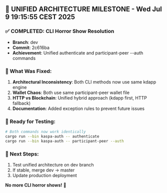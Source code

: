 ## 🎉 UNIFIED ARCHITECTURE MILESTONE - Wed Jul  9 19:15:55 CEST 2025

### ✅ COMPLETED: CLI Horror Show Resolution
- **Branch**: dev
- **Commit**: 2c616ba
- **Achievement**: Unified authenticate and participant-peer --auth commands

### 🎯 What Was Fixed:
1. **Architectural Inconsistency**: Both CLI methods now use same kdapp engine
2. **Wallet Chaos**: Both use same participant-peer wallet file
3. **HTTP vs Blockchain**: Unified hybrid approach (kdapp first, HTTP fallback)
4. **Documentation**: Added exception rules to prevent future issues

### 🚀 Ready for Testing:
```bash
# Both commands now work identically
cargo run --bin kaspa-auth -- authenticate
cargo run --bin kaspa-auth -- participant-peer --auth
```

### 🔄 Next Steps:
1. Test unified architecture on dev branch
2. If stable, merge dev → master
3. Update production deployment

**No more CLI horror shows!** 🎊

